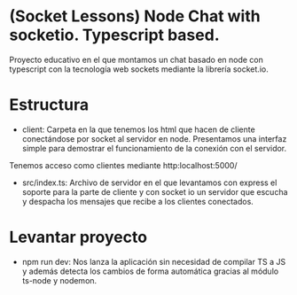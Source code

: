# (Socket Lessons) Node Chat with socketio. Typescript based.
 Proyecto educativo en el que montamos un chat basado en node con typescript con la tecnología web sockets mediante la librería socket.io.
 
 # Estructura
 
 - client: Carpeta en la que tenemos los html que hacen de cliente conectándose por socket al servidor en node. Presentamos una interfaz simple para demostrar el funcionamiento de la conexión con el servidor.
 
 Tenemos acceso como clientes mediante http:localhost:5000/
 
 - src/index.ts: Archivo de servidor en el que levantamos con express el soporte para la parte de cliente y con socket io un servidor que escucha y despacha los mensajes que recibe a los clientes conectados. 
 
# Levantar proyecto

- npm run dev: Nos lanza la aplicación sin necesidad de compilar TS a JS y además detecta los cambios de forma automática gracias al módulo ts-node y nodemon.
